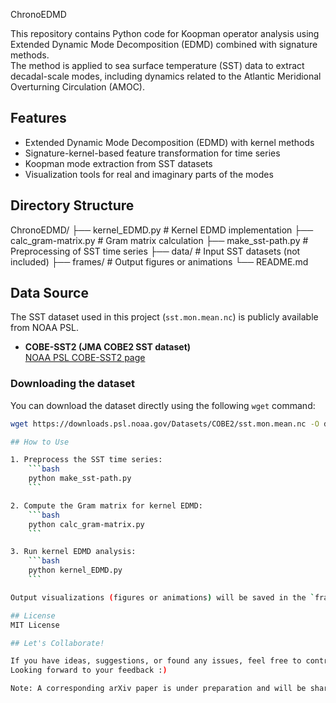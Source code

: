 ChronoEDMD

This repository contains Python code for Koopman operator analysis using Extended Dynamic Mode Decomposition (EDMD) combined with signature methods.  
The method is applied to sea surface temperature (SST) data to extract decadal-scale modes, including dynamics related to the Atlantic Meridional Overturning Circulation (AMOC).

## Features
- Extended Dynamic Mode Decomposition (EDMD) with kernel methods
- Signature-kernel-based feature transformation for time series
- Koopman mode extraction from SST datasets
- Visualization tools for real and imaginary parts of the modes

## Directory Structure
ChronoEDMD/
├── kernel_EDMD.py          # Kernel EDMD implementation
├── calc_gram-matrix.py     # Gram matrix calculation
├── make_sst-path.py        # Preprocessing of SST time series
├── data/                   # Input SST datasets (not included)
├── frames/                 # Output figures or animations
└── README.md

## Data Source

The SST dataset used in this project (`sst.mon.mean.nc`) is publicly available from NOAA PSL.

- **COBE-SST2 (JMA COBE2 SST dataset)**  
  [NOAA PSL COBE-SST2 page](https://psl.noaa.gov/data/gridded/data.cobe2.html)

### Downloading the dataset

You can download the dataset directly using the following `wget` command:

```bash
wget https://downloads.psl.noaa.gov/Datasets/COBE2/sst.mon.mean.nc -O data/sst.mon.mean.nc

## How to Use

1. Preprocess the SST time series:
    ```bash
    python make_sst-path.py
    ```

2. Compute the Gram matrix for kernel EDMD:
    ```bash
    python calc_gram-matrix.py
    ```

3. Run kernel EDMD analysis:
    ```bash
    python kernel_EDMD.py
    ```

Output visualizations (figures or animations) will be saved in the `frames/` directory.

## License
MIT License

## Let's Collaborate!

If you have ideas, suggestions, or found any issues, feel free to contribute or leave a comment!  
Looking forward to your feedback :)

Note: A corresponding arXiv paper is under preparation and will be shared here soon.
